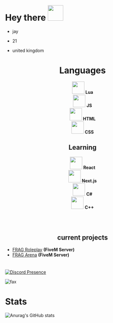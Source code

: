 
<h1>
  Hey there
  <img src="https://media.giphy.com/media/hvRJCLFzcasrR4ia7z/giphy.gif" width="50px"/>
</h1>

- jay

- 21

- united kingdom

<center>

# Languages

<img width="40" src="https://upload.wikimedia.org/wikipedia/commons/c/cf/Lua-Logo.svg" /> <b>Lua</b><br>
<img width="40" src="https://cdn.iconscout.com/icon/premium/png-256-thumb/javascript-2752148-2284965.png?f=webp" /> <b>JS</b><br>
<img width="40" src="https://cdn-icons-png.flaticon.com/256/174/174854.png" /> <b>HTML</b><br>
<img width="40" src="https://diziglobalsolution.com/wp-content/uploads/2023/04/logo-css-3-1536.png" /> <b>CSS</b><br>

## Learning

<img width="40" src="https://github.com/FragStudios/FragStudios/assets/116266395/81a0a08b-b459-4009-a26a-ae19ea9c9140" /> <b>React</b><br>
<img width="40" src="https://www.drupal.org/files/project-images/nextjs-icon-dark-background.png" /> <b>Next.js</b><br>
<img width="40" src="https://piyushvscode.gallerycdn.vsassets.io/extensions/piyushvscode/nodejs-snippets/0.0.2/1575178663150/Microsoft.VisualStudio.Services.Icons.Default" /> <b>C#</b><br>
<img width="40" src="https://upload.wikimedia.org/wikipedia/commons/thumb/1/18/ISO_C%2B%2B_Logo.svg/800px-ISO_C%2B%2B_Logo.svg.png" /> <b>C++</b><br>

</center>

<br>
<br>

<h2 align="center">current projects</h2>

- [FRAG Roleplay](https://discord.gg/ZQUrfnhr2U) **(FiveM Server)**
- [FRAG Arena](https://discord.gg/uDVGvzcjqF) **(FiveM Server)**

<h1>
</h1>

[![Discord Presence](https://lanyard-profile-readme.vercel.app/api/425377411161391104?theme=dark&bg=000000&animated=true&hideDiscrim=false&borderRadius=10px&idleMessage=Pay%20Me%20To%20Write%20You%20Code)](https://discord.com/users/425377411161391104)

<img src="https://komarev.com/ghpvc/?username=Jay-Founder-SCRP&color=blue" alt="fax" width="" height="">

# Stats
![Anurag's GitHub stats](https://github-readme-stats.vercel.app/api?username=fragstudios&show_icons=true&theme=merko)

